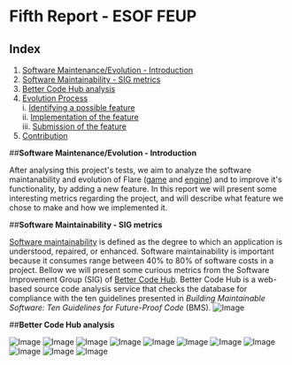 # Fifth Report - ESOF FEUP

## Index
1. [Software Maintenance/Evolution - Introduction](#intro)
2. [Software Maintainability - SIG metrics](#sig)
3. [Better Code Hub analysis](#bch)
4. [Evolution Process](#evo)  
  i. [Identifying a possible feature](#ident)  
  ii. [Implementation of the feature](#imp)  
  iii. [Submission of the feature](#sub)  
5. [Contribution](#cont)
  
  
 ##**Software Maintenance/Evolution - Introduction** <a name ="intro"></a>
 
 After analysing this project's tests, we aim to analyze the software maintanability and evolution of Flare ([game](https://github.com/clintbellanger/flare-game) and [engine](https://github.com/clintbellanger/flare-engine)) and to improve it's functionality, by adding a new feature. In this report we will present some interesting metrics regarding the project, and will describe what feature we chose to make and how we implemented it.
 
 ##**Software Maintainability - SIG metrics** <a name= "sig"></a>
 
 [Software maintainability](http://www.castsoftware.com/glossary/software-maintainability) is defined as the degree to which an application is understood, repaired, or enhanced. Software maintainability is important because it consumes range between 40% to 80% of software costs in a project. Bellow we will present some curious metrics from the Software Improvement Group (SIG) of [Better Code Hub](https://bettercodehub.com). Better Code Hub is a web-based source code analysis service that checks the database for compliance with the ten guidelines presented in _Building Maintainable Software: Ten Guidelines for Future-Proof Code_ (BMS).
  ![Image](https://github.com/Francisca96/flare-game/blob/master/ESOF_docs/res/10guidelines.PNG)
  
  ##**Better Code Hub analysis** <a name= "bch"></a>
 
  ![Image](https://github.com/Francisca96/flare-game/blob/master/ESOF_docs/res/1.png)
  ![Image](https://github.com/Francisca96/flare-game/blob/master/ESOF_docs/res/2.png)
  ![Image](https://github.com/Francisca96/flare-game/blob/master/ESOF_docs/res/3.png)
  ![Image](https://github.com/Francisca96/flare-game/blob/master/ESOF_docs/res/4.png)
  ![Image](https://github.com/Francisca96/flare-game/blob/master/ESOF_docs/res/5.png)
  ![Image](https://github.com/Francisca96/flare-game/blob/master/ESOF_docs/res/6.png)
  ![Image](https://github.com/Francisca96/flare-game/blob/master/ESOF_docs/res/7.png)
  ![Image](https://github.com/Francisca96/flare-game/blob/master/ESOF_docs/res/8.png)
  ![Image](https://github.com/Francisca96/flare-game/blob/master/ESOF_docs/res/9.png)
  ![Image](https://github.com/Francisca96/flare-game/blob/master/ESOF_docs/res/10.png)
  ![Image](https://github.com/Francisca96/flare-game/blob/master/ESOF_docs/res/11.png)
 
